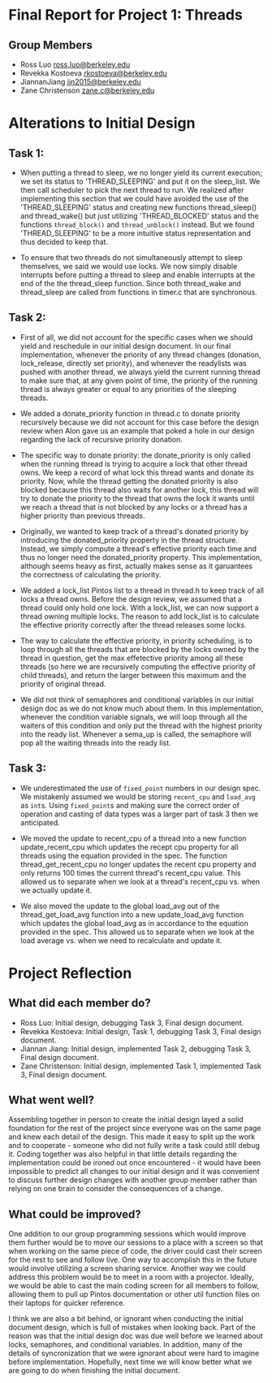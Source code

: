 Final Report for Project 1: Threads
===================================

## Group Members

* Ross Luo <ross.luo@berkeley.edu>
* Revekka Kostoeva <rkostoeva@berkeley.edu>
* JiannanJiang <jjn2015@berkeley.edu>
* Zane Christenson <zane.c@berkeley.edu>

# Alterations to Initial Design

## Task 1:

* When putting a thread to sleep, we no longer yield its current execution; we set its status to 'THREAD_SLEEPING' and put it on the sleep_list. We then call scheduler to pick the next thread to run. We realized after implementing this section that we could have avoided the use of the 'THREAD_SLEEPING' status and creating new functions thread_sleep() and thread_wake() but just utilizing 'THREAD_BLOCKED' status and the functions `thread_block()` and `thread_unblock()` instead. But we found 'THREAD_SLEEPING' to be a more intuitive status representation and thus decided to keep that.
 
* To ensure that two threads do not simultaneously attempt to sleep themselves, we said we would use locks. We now simply disable interrupts before putting a thread to sleep and enable interrupts at the end of the the thread_sleep function. Since both thread_wake and thread_sleep are called from functions in timer.c that are synchronous. 

## Task 2:
* First of all, we did not account for the specific cases when we should yield and reschedule in our initial design document. In our final implementation, whenever the priority of any thread changes (donation, lock_release, directly set priority), and whenever the readylists was pushed with another thread, we always yield the current running thread to make sure that, at any given point of time, the priority of the running thread is always greater or equal to any priorities of the sleeping threads.

* We added a donate_priority function in thread.c to donate priority recursively because we did not account for this case before the design review when Alon gave us an example that poked a hole in our design regarding the lack of recursive priority donation.

* The specific way to donate priority: the donate_priority is only called when the running thread is trying to acquire a lock that other thread owns. We keep a record of what lock this thread wants and donate its priority. Now, while the thread getting the donated priority is also blocked because this thread also waits for another lock, this thread will try to donate the priority to the thread that owns the lock it wants until we reach a thread that is not blocked by any locks or a thread has a higher priority than previous threads.

* Originally, we wanted to keep track of a thread's donated priority by introducing the donated_priority property in the thread structure. Instead, we simply compute a thread's effective priority each time and thus no longer need the donated_priority property. This implementation, although seems heavy as first, actually makes sense as it garuantees the correctness of calculating the priority.

* We added a lock_list Pintos list to a thread in thread.h to keep track of all locks a thread owns. Before the design review, we assumed that a thread could only hold one lock. With a lock_list, we can now support a thread owning multiple locks. The reason to add lock_list is to calculate the effective priority correctly after the thread releases some locks.

* The way to calculate the effective priority, in priority scheduling, is to loop through all the threads that are blocked by the locks owned by the thread in question, get the max effetective priority among all these threads (so here we are recursively computing the effective priority of child threads), and return the larger between this maximum and the priority of original thread.

* We did not think of semaphores and conditional variables in our initial design doc as we do not know much about them. In this implementation, whenever the condition variable signals, we will loop through all the waiters of this condition and only put the thread with the highest priority into the ready list. Whenever a sema_up is called, the semaphore will pop all the waiting threads into the ready list.


## Task 3:

* We underestimated the use of `fixed_point` numbers in our design spec. We mistakenly assumed we would be storing `recent_cpu` and `load_avg` as `int`s. Using `fixed_point`s and making sure the correct order of operation and casting of data types was a larger part of task 3 then we anticipated.

* We moved the update to recent_cpu of a thread into a new function update_recent_cpu which updates the recept cpu property for all threads using the equation provided in the spec. The function thread_get_recent_cpu no longer updates the recent cpu property and only returns 100 times the current thread's recent_cpu value. This allowed us to separate when we look at a thread's recent_cpu vs. when we actually update it.

* We also moved the update to the global load_avg out of the thread_get_load_avg function into a new update_load_avg function which updates the global load_avg as in accordance to the equation provided in the spec. This allowed us to separate when we look at the load average vs. when we need to recalculate and update it.


# Project Reflection

## What did each member do?

* Ross Luo: Initial design, debugging Task 3, Final design document.
* Revekka Kostoeva: Initial design, Task 1, debugging Task 3, Final design document.
* Jiannan Jiang: Initial design, implemented Task 2, debugging Task 3, Final design document.
* Zane Christenson: Initial design, implemented Task 1, implemented Task 3, Final design document.

## What went well?

Assembling together in person to create the initial design layed a solid foundation for the rest of the project since everyone was on the same page and knew each detail of the design. This made it easy to split up the work and to cooperate - someone who did not fully write a task could still debug it. Coding together was also helpful in that little details regarding the implementation could be ironed out once encountered - it would have been impossible to predict all changes to our initial design and it was convenient to discuss further design changes with another group member rather than relying on one brain to consider the consequences of a change.

## What could be improved?

One addition to our group programming sessions which would improve them further would be to move our sessions to a place with a screen so that when working on the same piece of code, the driver could cast their screen for the rest to see and follow live. One way to accomplish this in the future would involve utilizing a screen sharing service. Another way we could address this problem would be to meet in a room with a projector. Ideally, we would be able to cast the main coding screen for all members to follow, allowing them to pull up Pintos documentation or other util function files on their laptops for quicker reference.  

I think we are also a bit behind, or ignorant when conducting the initial document design, which is full of mistakes when looking back. Part of the reason was that the initial design doc was due well before we learned about locks, semaphores, and conditional variables. In addition, many of the details of syncronization that we were ignorant about were hard to imagine before implementation. Hopefully, next time we will know better what we are going to do when finishing the initial document.  

